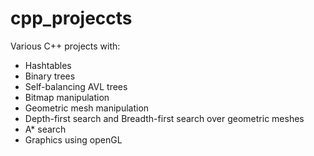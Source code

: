 # cpp_projeccts
Various C++ projects with:
- Hashtables
- Binary trees
- Self-balancing AVL trees
- Bitmap manipulation
- Geometric mesh manipulation
- Depth-first search and Breadth-first search over geometric meshes
- A* search
- Graphics using openGL

